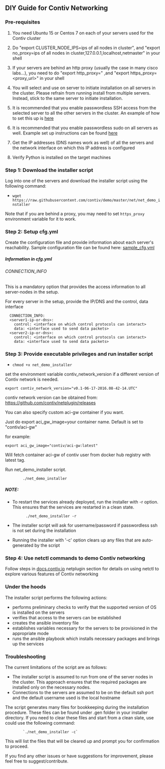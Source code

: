 ## DIY Guide for Contiv Networking

### Pre-requisites
1. You need Ubuntu 15 or Centos 7 on each of your servers used for the Contiv cluster

2. Do "export CLUSTER_NODE_IPS=ips of all nodes in cluster", and "export no_proxy=ips of all nodes in cluster,127.0.0.1,localhost,netmaster" in your shell

3. If your servers are behind an http proxy (usually the case in many cisco labs...), you need
   to do "export http_proxy=<proxy url>" ,and  "export https_proxy=<proxy_url>" in your shell

4. You will select and use on server to initiate installation on all servers in the cluster.
   Please refrain from running install from multiple servers. Instead, stick to the same server to initiate
   installation.

5. It is recommended that you enable passwordless SSH access from the selected server to all
   the other servers in the cluster.
   An example of how to set this up is [here](http://www.linuxproblem.org/art_9.html)

6. It is recommended that you enable passwordless sudo on all servers as well.
   Example set up instructions can be found [here](http://askubuntu.com/questions/192050/how-to-run-sudo-command-with-no-password)

7. Get the IP addresses (DNS names work as well) of all the servers and the network interface on which this IP address is configured

8. Verify Python is installed on the target machines 

### Step 1: Download the installer script
Log into one of the servers and download the installer script using the following command:
- `wget https://raw.githubusercontent.com/contiv/demo/master/net/net_demo_installer`

Note that if you are behind a proxy, you may need to set `https_proxy` environment variable
for it to work.

### Step 2: Setup cfg.yml
Create the configuration file and provide information about each server's reachability.
Sample configuration file can be found here: [sample_cfg.yml](extras/sample_cfg.yml)

##### Information in cfg.yml

###### CONNECTION_INFO

This is a mandatory option that provides the access information to all server-nodes in the setup.

For every server in the setup, provide the IP/DNS and the control, data interface

      CONNECTION_INFO:
      <server1-ip-or-dns>:
        control: <interface on which control protocols can interact>
        data: <interface used to send data packets>
      <server2-ip-or-dns>:
        control: <interface on which control protocols can interact>
        data: <interface used to send data packets>

### Step 3: Provide executable privileges and run installer script
- `chmod +x net_demo_installer`

set the environment variable contiv_network_version if a different version of Contiv network is needed.
```
export contiv_network_version="v0.1-06-17-2016.08-42-14.UTC"
```

contiv network version can be obtained from: https://github.com/contiv/netplugin/releases 

You can also specify custom aci-gw container if you want.

Just do export aci_gw_image=your container name. Default is set to "contiv/aci-gw"

for example:

```
export aci_gw_image="contiv/aci-gw:latest"
```

Will fetch container aci-gw of contiv user from docker hub registry with latest tag.

Run net_demo_installer script. 

            ./net_demo_installer


##### NOTE:
- To restart the services already deployed, run the installer with -r option. This ensures that the services are restarted in a clean state.

            ./net_demo_installer -r

- The installer script will ask for username/password if passwordless ssh is not set during the installation
- Running the installer with '-c' option clears up any files that are auto-generated by the script

### Step 4: Use netctl commands to demo Contiv networking
Follow steps in [docs.contiv.io](http://docs.contiv.io) netplugin section for details on using netctl to explore various features of Contiv networking

### Under the hoods
The installer script performs the following actions:
- performs preliminary checks to verify that the supported version of OS is installed on the servers
- verifies that access to the servers can be established
- creates the ansible inventory file 
- establishes variables necessary for the servers to be provisioned in the appropriate mode
- runs the ansible playbook which installs necessary packages and brings up the services

### Troubleshooting
The current limitations of the script are as follows:
- The installer script is assumed to run from one of the server nodes in the cluster. This approach ensures that the required packages are installed only on the necessary nodes.
- Connections to the servers are assumed to be on the default ssh port and the default username used is the local hostname

The script generates many files for bookkeeping during the installation procedure. 
These files can be found under .gen folder in your installer directory. 
If you need to clear these files and start from a clean slate, use could use the following command:

            `./net_demo_installer -c`

This will list the files that will be cleared up and prompt you for confirmation to proceed.

If you find any other issues or have suggestions for improvement, please feel free to suggest/contribute.

